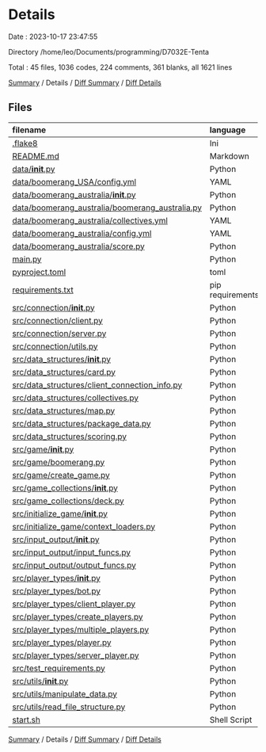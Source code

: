 # Details

Date : 2023-10-17 23:47:55

Directory /home/leo/Documents/programming/D7032E-Tenta

Total : 45 files,  1036 codes, 224 comments, 361 blanks, all 1621 lines

[Summary](results.md) / Details / [Diff Summary](diff.md) / [Diff Details](diff-details.md)

## Files
| filename | language | code | comment | blank | total |
| :--- | :--- | ---: | ---: | ---: | ---: |
| [.flake8](/.flake8) | Ini | 2 | 0 | 0 | 2 |
| [README.md](/README.md) | Markdown | 2 | 0 | 0 | 2 |
| [data/__init__.py](/data/__init__.py) | Python | 2 | 0 | 2 | 4 |
| [data/boomerang_USA/config.yml](/data/boomerang_USA/config.yml) | YAML | 8 | 0 | 1 | 9 |
| [data/boomerang_australia/__init__.py](/data/boomerang_australia/__init__.py) | Python | 2 | 0 | 2 | 4 |
| [data/boomerang_australia/boomerang_australia.py](/data/boomerang_australia/boomerang_australia.py) | Python | 18 | 0 | 7 | 25 |
| [data/boomerang_australia/collectives.yml](/data/boomerang_australia/collectives.yml) | YAML | 18 | 0 | 2 | 20 |
| [data/boomerang_australia/config.yml](/data/boomerang_australia/config.yml) | YAML | 8 | 0 | 1 | 9 |
| [data/boomerang_australia/score.py](/data/boomerang_australia/score.py) | Python | 76 | 11 | 33 | 120 |
| [main.py](/main.py) | Python | 15 | 0 | 8 | 23 |
| [pyproject.toml](/pyproject.toml) | toml | 6 | 0 | 2 | 8 |
| [requirements.txt](/requirements.txt) | pip requirements | 3 | 0 | 0 | 3 |
| [src/connection/__init__.py](/src/connection/__init__.py) | Python | 4 | 0 | 3 | 7 |
| [src/connection/client.py](/src/connection/client.py) | Python | 34 | 5 | 11 | 50 |
| [src/connection/server.py](/src/connection/server.py) | Python | 57 | 6 | 13 | 76 |
| [src/connection/utils.py](/src/connection/utils.py) | Python | 40 | 0 | 13 | 53 |
| [src/data_structures/__init__.py](/src/data_structures/__init__.py) | Python | 6 | 0 | 2 | 8 |
| [src/data_structures/card.py](/src/data_structures/card.py) | Python | 10 | 3 | 4 | 17 |
| [src/data_structures/client_connection_info.py](/src/data_structures/client_connection_info.py) | Python | 7 | 0 | 3 | 10 |
| [src/data_structures/collectives.py](/src/data_structures/collectives.py) | Python | 5 | 0 | 3 | 8 |
| [src/data_structures/map.py](/src/data_structures/map.py) | Python | 60 | 10 | 18 | 88 |
| [src/data_structures/package_data.py](/src/data_structures/package_data.py) | Python | 26 | 0 | 9 | 35 |
| [src/data_structures/scoring.py](/src/data_structures/scoring.py) | Python | 50 | 0 | 12 | 62 |
| [src/game/__init__.py](/src/game/__init__.py) | Python | 3 | 0 | 2 | 5 |
| [src/game/boomerang.py](/src/game/boomerang.py) | Python | 56 | 18 | 19 | 93 |
| [src/game/create_game.py](/src/game/create_game.py) | Python | 10 | 9 | 5 | 24 |
| [src/game_collections/__init__.py](/src/game_collections/__init__.py) | Python | 2 | 1 | 3 | 6 |
| [src/game_collections/deck.py](/src/game_collections/deck.py) | Python | 80 | 12 | 28 | 120 |
| [src/initialize_game/__init__.py](/src/initialize_game/__init__.py) | Python | 2 | 0 | 3 | 5 |
| [src/initialize_game/context_loaders.py](/src/initialize_game/context_loaders.py) | Python | 43 | 8 | 13 | 64 |
| [src/input_output/__init__.py](/src/input_output/__init__.py) | Python | 9 | 0 | 2 | 11 |
| [src/input_output/input_funcs.py](/src/input_output/input_funcs.py) | Python | 62 | 28 | 26 | 116 |
| [src/input_output/output_funcs.py](/src/input_output/output_funcs.py) | Python | 6 | 7 | 4 | 17 |
| [src/player_types/__init__.py](/src/player_types/__init__.py) | Python | 4 | 0 | 2 | 6 |
| [src/player_types/bot.py](/src/player_types/bot.py) | Python | 14 | 0 | 7 | 21 |
| [src/player_types/client_player.py](/src/player_types/client_player.py) | Python | 21 | 0 | 7 | 28 |
| [src/player_types/create_players.py](/src/player_types/create_players.py) | Python | 21 | 0 | 7 | 28 |
| [src/player_types/multiple_players.py](/src/player_types/multiple_players.py) | Python | 89 | 24 | 26 | 139 |
| [src/player_types/player.py](/src/player_types/player.py) | Python | 99 | 70 | 35 | 204 |
| [src/player_types/server_player.py](/src/player_types/server_player.py) | Python | 21 | 2 | 8 | 31 |
| [src/test_requirements.py](/src/test_requirements.py) | Python | 10 | 1 | 5 | 16 |
| [src/utils/__init__.py](/src/utils/__init__.py) | Python | 3 | 0 | 2 | 5 |
| [src/utils/manipulate_data.py](/src/utils/manipulate_data.py) | Python | 8 | 4 | 2 | 14 |
| [src/utils/read_file_structure.py](/src/utils/read_file_structure.py) | Python | 13 | 5 | 6 | 24 |
| [start.sh](/start.sh) | Shell Script | 1 | 0 | 0 | 1 |

[Summary](results.md) / Details / [Diff Summary](diff.md) / [Diff Details](diff-details.md)